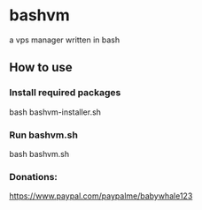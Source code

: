 # bashvm

a vps manager written in bash

## How to use

### Install required packages
bash bashvm-installer.sh

### Run bashvm.sh
bash bashvm.sh

### Donations:
https://www.paypal.com/paypalme/babywhale123
